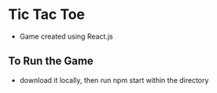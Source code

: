 # Tic Tac Toe

- Game created using React.js

## To Run the Game

- download it locally, then run npm start within the directory
